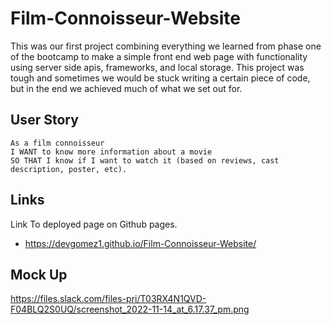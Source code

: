 # Film-Connoisseur-Website

This was our first project combining everything we learned from phase one of the bootcamp to make a simple front end web page with functionality using server side apis, frameworks, and local storage. This project was tough and sometimes we would be stuck writing a certain piece of code, but in the end we achieved much of what we set out for. 

## User Story

```
As a film connoisseur
I WANT to know more information about a movie
SO THAT I know if I want to watch it (based on reviews, cast description, poster, etc).

```
## Links 

Link To deployed page on Github pages.
- https://devgomez1.github.io/Film-Connoisseur-Website/

## Mock Up 


https://files.slack.com/files-pri/T03RX4N1QVD-F04BLQ2S0UQ/screenshot_2022-11-14_at_6.17.37_pm.png
